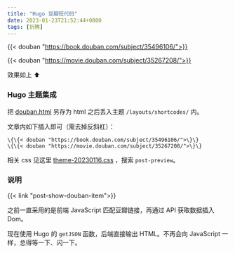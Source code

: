 ```yaml
---
title: "Hugo 豆瓣短代码"
date: 2023-01-23T21:52:44+0800
tags: [折腾]
---
```


{{< douban "https://book.douban.com/subject/35496106/">}}

{{< douban "https://movie.douban.com/subject/35267208/">}}

效果如上 ⬆️

<!--more-->

### Hugo 主题集成

把 [douban.html](https://github.com/lmm214/immmmm/blob/master/themes/hello-friend/layouts/shortcodes/douban.html) 另存为 html 之后丢入主题 `/layouts/shortcodes/` 内。

文章内如下插入即可（需去掉反斜杠）：

```
\{\{< douban "https://book.douban.com/subject/35496106/">\}\}
\{\{< douban "https://movie.douban.com/subject/35267208/">\}\}
```

相关 css 见这里 [theme-20230116.css](https://github.com/lmm214/immmmm/blob/master/themes/hello-friend/static/theme-20230116.css) ，搜索 `post-preview`。

### 说明

{{< link "post-show-douban-item">}}

之前一直采用的是前端 JavaScript 匹配豆瓣链接，再通过 API 获取数据插入 Dom。

现在使用 Hugo 的 `getJSON` 函数，后端直接输出 HTML。不再会向 JavaScript 一样，总得等一下、闪一下。